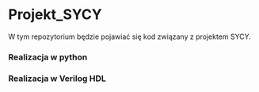 # Projekt_SYCY

W tym repozytorium będzie pojawiać się kod związany z projektem SYCY.

### Realizacja w python

### Realizacja w Verilog HDL
